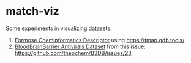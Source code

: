 # match-viz
Some experiments in visualizing datasets. 
1. [Formose Cheminformatics Descriptor](https://ssiddhantsharma.github.io/match-viz/Formose_Reaction_Descriptor.html) using https://tmap.gdb.tools/
2. [BloodBrainBarrier Antivirals Dataset](https://ssiddhantsharma.github.io/match-viz/b3dbantivirals.html) from this issue: https://github.com/theochem/B3DB/issues/23
